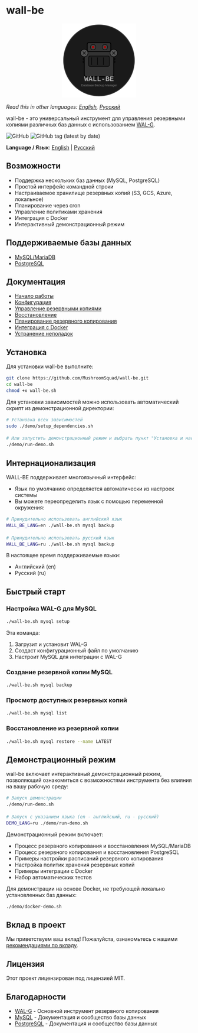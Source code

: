 # wall-be

<p align="center">
  <img src="logo.svg" alt="WALL-BE Logo" width="200">
</p>

*Read this in other languages: [English](README.md), [Русский](README.ru.md)*

wall-be - это универсальный инструмент для управления резервными копиями различных баз данных с использованием [WAL-G](https://github.com/wal-g/wal-g).

![GitHub](https://img.shields.io/github/license/MushroomSquad/wall-be)
![GitHub tag (latest by date)](https://img.shields.io/github/v/tag/MushroomSquad/wall-be)

**Language / Язык**: [English](README.md) | [Русский](README.ru.md)

## Возможности

- Поддержка нескольких баз данных (MySQL, PostgreSQL)
- Простой интерфейс командной строки
- Настраиваемое хранилище резервных копий (S3, GCS, Azure, локальное)
- Планирование через cron
- Управление политиками хранения
- Интеграция с Docker
- Интерактивный демонстрационный режим

## Поддерживаемые базы данных

- [MySQL/MariaDB](docs/databases/mysql.md)
- [PostgreSQL](docs/databases/postgresql.md)

## Документация

- [Начало работы](docs/getting-started.md)
- [Конфигурация](docs/configuration.md)
- [Управление резервными копиями](docs/backup_management.md)
- [Восстановление](docs/restore.md)
- [Планирование резервного копирования](docs/cron.md)
- [Интеграция с Docker](docs/docker.md)
- [Устранение неполадок](docs/troubleshooting.md)

## Установка

Для установки wall-be выполните:

```bash
git clone https://github.com/MushroomSquad/wall-be.git
cd wall-be
chmod +x wall-be.sh
```

Для установки зависимостей можно использовать автоматический скрипт из демонстрационной директории:

```bash
# Установка всех зависимостей
sudo ./demo/setup_dependencies.sh

# Или запустить демонстрационный режим и выбрать пункт "Установка и настройка зависимостей"
./demo/run-demo.sh
```

## Интернационализация

WALL-BE поддерживает многоязычный интерфейс:

- Язык по умолчанию определяется автоматически из настроек системы
- Вы можете переопределить язык с помощью переменной окружения:

```bash
# Принудительно использовать английский язык
WALL_BE_LANG=en ./wall-be.sh mysql backup

# Принудительно использовать русский язык
WALL_BE_LANG=ru ./wall-be.sh mysql backup
```

В настоящее время поддерживаемые языки:
- Английский (en)
- Русский (ru)

## Быстрый старт

### Настройка WAL-G для MySQL

```bash
./wall-be.sh mysql setup
```

Эта команда:
1. Загрузит и установит WAL-G
2. Создаст конфигурационный файл по умолчанию
3. Настроит MySQL для интеграции с WAL-G

### Создание резервной копии MySQL

```bash
./wall-be.sh mysql backup
```

### Просмотр доступных резервных копий

```bash
./wall-be.sh mysql list
```

### Восстановление из резервной копии

```bash
./wall-be.sh mysql restore --name LATEST
```

## Демонстрационный режим

wall-be включает интерактивный демонстрационный режим, позволяющий ознакомиться с возможностями инструмента без влияния на вашу рабочую среду:

```bash
# Запуск демонстрации
./demo/run-demo.sh

# Запуск с указанием языка (en - английский, ru - русский)
DEMO_LANG=ru ./demo/run-demo.sh
```

Демонстрационный режим включает:
- Процесс резервного копирования и восстановления MySQL/MariaDB
- Процесс резервного копирования и восстановления PostgreSQL
- Примеры настройки расписаний резервного копирования
- Настройка политик хранения резервных копий
- Примеры интеграции с Docker
- Набор автоматических тестов

Для демонстрации на основе Docker, не требующей локально установленных баз данных:
```bash
./demo/docker-demo.sh
```

## Вклад в проект

Мы приветствуем ваш вклад! Пожалуйста, ознакомьтесь с нашими [рекомендациями по вкладу](CONTRIBUTING.ru.md).

## Лицензия

Этот проект лицензирован под лицензией MIT.

## Благодарности

- [WAL-G](https://github.com/wal-g/wal-g) - Основной инструмент резервного копирования
- [MySQL](https://www.mysql.com/) - Документация и сообщество базы данных
- [PostgreSQL](https://www.postgresql.org/) - Документация и сообщество базы данных 